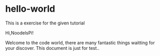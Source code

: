 # hello-world
This is a exercise for the given tutorial

Hi,NoodelsPi!

Welcome to the code world, there are many fantastic things waitting for your discover.
This document is just for test..
